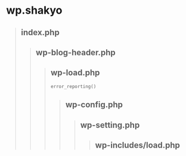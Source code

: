 # wp.shakyo

> ## index.php
>
>> ## wp-blog-header.php
>>
>>> ## wp-load.php
>>>
>>> `error_reporting()`
>>>
>>>> ## wp-config.php
>>>>
>>>>> ## wp-setting.php
>>>>>
>>>>>> ## wp-includes/load.php
